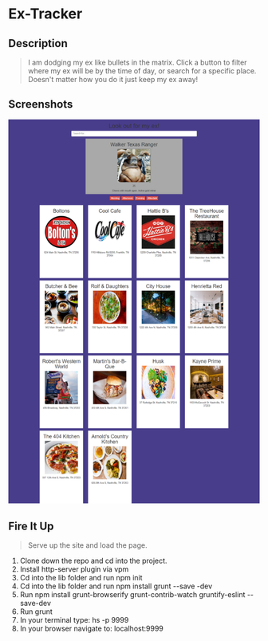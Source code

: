 # Ex-Tracker

## Description

> I am dodging my ex like bullets in the matrix. Click a button to filter where my ex will be by the time of day, or search for a specific place. Doesn't matter how you do it just keep my ex away!

## Screenshots

![alt text](https://raw.githubusercontent.com/BLRussell-09/ex-tracker/master/screenshots/extracker.png "Logo Title Text 1")


## Fire It Up

>Serve up the site and load the page.

1. Clone down the repo and cd into the project.
1. Install http-server plugin via vpm
1. Cd into the lib folder and run npm init
1. Cd into the lib folder and run npm install grunt --save -dev
1. Run npm install grunt-browserify grunt-contrib-watch gruntify-eslint --save-dev
1. Run grunt
1. In your terminal type: hs -p 9999
1. In your browser navigate to: localhost:9999